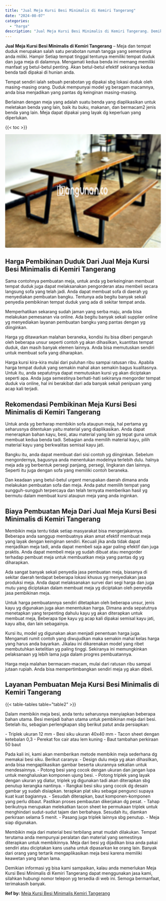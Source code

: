 ```yaml
---
title: "Jual Meja Kursi Besi Minimalis di Kemiri Tangerang"
date: "2024-08-07"
categories: 
  - "harga"
description: "Jual Meja Kursi Besi Minimalis di Kemiri Tangerang. Demikian informasi yg bisa kami sampaikan, kalau anda memerlukan Meja Kursi Besi Minimalis di Kemiri Tang..."
---
```


**Jual Meja Kursi Besi Minimalis di Kemiri Tangerang** – Meja dan tempat duduk merupakan salah satu perabotan rumah tangga yang semestinya anda miliki. Hampir Setiap tempat tinggal tentunya memiliki tempat duduk dan juga meja di dalamnya. Mengamati kedua benda ini memang memiliki manfaat yg betul-betul penting. Akan betul-betul efektif sekiranya kedua benda tadi dipakai di hunian anda.

Tempat sendiri ialah sebuah perabotan yg dipakai sbg lokasi duduk oleh masing-masing orang. Duduk mempunyai model yg beragam macamnya, anda bisa menjadikan yang pantas dg keinginan masing-masing.

Berlainan dengan meja yang adalah suatu benda yang diaplikasikan untuk meletakan benda yang lain, baik itu buku, makanan, dan bermacam2 jenis benda yang lain. Meja dapat dipakai yang layak dg keperluan yang diperlukan.

{{< toc >}}

![Jual Meja Kursi Besi Minimalis di Kemiri Tangerang](/images/jual-meja-besi-murah19.png)

## Harga Pembikinan Duduk Dari Jual Meja Kursi Besi Minimalis di Kemiri Tangerang

Sama contohnya pembuatan meja, untuk anda yg berkeinginan membuat tempat duduk juga dapat melaksanakan pengorderan atau membeli secara langsung sofa yang telah jadi. Anda dapat membuat sofa di daerah yg menyediakan pembuatan bangku. Tentunya ada begitu banyak sekali penyedia pembikinan tempat duduk yang ada di sekitar tempat anda.

Memperhatikan sekarang sudah jaman yang serba maju, anda bisa melakukan pemesanan via online. Ada begitu banyak sekali supplier online yg menyediakan layanan pembuatan bangku yang pantas dengan yg diinginkan.

Harga yg ditawarkan malahan beraneka, kondisi itu bisa diberi pengaruh oleh beberapa unsur seperti contoh yg akan dihasilkan, kuantitas tempat duduk, dan masih banyak elemen lainnya. Anda bisa memutuskan sendiri untuk membuat sofa yang diharapkan.

Harga kursi kira-kira mulai dari puluhan ribu sampai ratusan ribu. Apabila harga tempat duduk yang semakin mahal akan semakin bagus kualitasnya. Untuk itu, anda sepatutnya dapat memutuskan kursi yg akan diciptakan seperti apa. Anda juga semestinya berhati-hati sekiranya mengorder tempat duduk via online, hal ini berakibat dari ada banyak sekali penipuan yang acap kali terjadi.

## Rekomendasi Pembikinan Meja Kursi Besi Minimalis di Kemiri Tangerang

Untuk anda yg berharap membikin sofa ataupun meja, hal pertama yg seharusnya ditentukan yaitu material yang diaplikasikan. Anda dapat menerapkan bahan kayu, besi, atau material yang lain yg tepat guna untuk membuat kedua benda tadi. Sebagian anda memilih material kayu, pilih material kayu yang berkwalitas semisal kayu jati.

Bangku itu, anda dapat membuat dari sisi contoh yg diinginkan. Sebelum mengordernya, bagusnya anda menentukan modelnya terlebih dulu. halnya meja ada yg berbentuk persegi panjang, persegi, lingkaran dan lainnya. Seperti itu juga dengan sofa yang memiliki contoh beraneka.

Dan keadaan yang betul-betul urgent merupakan daerah dimana anda melakukan pembuatan sofa dan meja. Anda patut memilih tempat yang sungguh-sungguh terpercaya dan telah ternyata memberikan hasil yg bermutu dalam membuat kursi ataupun meja yang anda inginkan.

## Biaya Pembuatan Meja Dari Jual Meja Kursi Besi Minimalis di Kemiri Tangerang

Membikin meja tentu tidak setiap masyarakat bisa mengerjakannya. Beberapa anda sanggup membuatnya akan amat efektif membuat meja yang layak dengan keinginan sendiri. Kecuali jika anda tidak dapat menjadikan meja tadi, anda dapat membeli saja agar paling efektif dan juga praktis. Anda dapat membeli meja yg sudah dibuat atau mengorder terhadap pembuat meja untuk membuatkan meja yang pantas dg yg diharapkan.

Ada sangat banyak sekali penyedia jasa pembuatan meja, biasanya di sekitar daerah terdapat beberapa lokasi khusus yg menyediakan jasa produksi meja. Anda dapat melaksanakan survei dari segi harga dan juga mutu yang diciptakan dalam membuat meja yg diciptakan oleh penyedia jasa pembikinan meja.

Untuk harga pembuatannya sendiri ditetapkan oleh beberapa unsur, jenis kayu yg digunakan juga akan menentukan harga. Dimana anda sepatutnya menetapkan yang terpenting dahulu kayu yg akan diterapkan untuk membuat meja, Beberapa tipe kayu yg acap kali dipakai semisal kayu jati, kayu alba, dan lain sebagainya.

Kursi itu, model yg digunakan akan menjadi penentuan harga juga. Mengamati rumit contoh yang diwujudkan maka semakin mahal kelas harga yang harus anda bayarkan. Jikalau ini dikarenakan model yang ribet membutuhkan ketelitian yg paling tinggi. Sekiranya ini memungkinkan pelaksanaan yg lebih lama juga dalam progres pembuatannya.

Harga meja malahan bermacam-macam, mulai dari ratusan ribu sampai jutaan rupiah. Anda bisa mempertimbangkan sendiri meja yg akan dibeli.

## Layanan Pembuatan Meja Kursi Besi Minimalis di Kemiri Tangerang

{{< table-tables table="table2" >}}

Dalam membikin meja besi, anda tentu seharusnya menyiapkan beberapa bahan utama. Besi menjadi bahan utama untuk pembikinan meja dari besi. Setelah itu, sebagian perlengkapan sbg berikut patut anda persiapkan:

\- Triplek ukuran 12 mm - Besi siku ukuran 40x40 mm - Tacon sheet dengan ketebalan 0,3 - Perekat fox cair atau lem kuning - Baut tambahan perkiraan 50 baut

Pada kali ini, kami akan memberikan metode membikin meja sederhana dg memakai besi siku. Berikut caranya: - Design dulu meja yg akan dihasilkan, anda bisa mengaplikasikan gambar beserta ukurannya sekalian untuk mendesainnya. - Potong besi yang cocok dengan ukuran dan jangan lupa untuk menghaluskan komponen ujung besi. - Potong triplek yang layak dengan ukuran yg diatur, triplek yg digunakan tadi akan diterapkan sbg penutup kerangka nantinya. - Rangkai besi siku yang cocok dg desain gambar yg sudah disiapkan. terapkan plat siku sebagai pengunci supaya kuat kuat bagiannya. - Sesudah diterapkan, baut komponen-komponen yang perlu dibaut. Pastikan proses pembautan dikerjakan dg pesat. - Tahap berikutnya merupakan melekatkan tacon sheet ke permukaan triplek untuk menghindari sudut-sudut tajam dan berbahaya. Sesudah itu, diamkan perkiraan selama 5 menit. - Pasang juga triplek lainnya sbg penutup. - Meja siap digunakan.

Membikin meja dari material besi terbilang amat mudah dilakukan. Tempat terutama anda mempunyai peralatan dan material yang semestinya diterapkan untuk membikinnya. Meja dari besi yg dijadikan bisa anda pakai sendiri atau diciptakan kans usaha untuk dipasarkan ke orang lain. Banyak dari orang yang tertarik mengaplikasikan meja besi karena memiliki keawetan yang tahan lama.

Demikian informasi yg bisa kami sampaikan, kalau anda memerlukan Meja Kursi Besi Minimalis di Kemiri Tangerang dapat menggunakan jasa kami, silahkan hubungi nomor telepon yg tersedia di web ini. Semoga bermanfaat, terimakasih banyak.

**Ref by:** [Meja Kursi Besi Minimalis Kemiri Tangerang](https://id.wikipedia.org/wiki/Meja)
